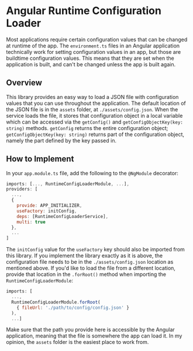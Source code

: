 # Angular Runtime Configuration Loader

Most applications require certain configuration values that can be changed at runtime of the app. The `environment.ts` files in an Angular application technically work for setting configuration values in an app, but those are buildtime configuration values. This means that they are set when the application is built, and can't be changed unless the app is built again.

## Overview

This library provides an easy way to load a JSON file with configuration values that you can use throughout the application. The default location of the JSON file is in the `assets` folder, at `./assets/config.json`. When the service loads the file, it stores that configuration object in a local variable which can be accessed via the `getConfig()` and `getConfigObjectKey(key: string)` methods. `getConfig` returns the entire configuration object; `getConfigObjectKey(key: string)` returns part of the configuration object, namely the part defined by the key passed in.

## How to Implement

In your `app.module.ts` file, add the following to the `@NgModule` decorator:

```js
imports: [..., RuntimeConfigLoaderModule, ...],
providers: [
  ...,
  {
    provide: APP_INITIALIZER,
    useFactory: initConfig,
    deps: [RuntimeConfigLoaderService],
    multi: true
  },
  ...
]
```

The `initConfig` value for the `useFactory` key should also be imported from this library. If you implement the library exactly as it is above, the configuration file needs to be in the `./assets/config.json` location as mentioned above. If you'd like to load the file from a different location, provide that location in the `.forRoot()` method when importing the `RuntimeConfigLoaderModule`:

```js
imports: [
  ...,
  RuntimeConfigLoaderModule.forRoot(
    { fileUrl: './path/to/config/config.json' }
  ),
  ...]
```

Make sure that the path you provide here is accessible by the Angular application, meaning that the file is somewhere the app can load it. In my opinion, the `assets` folder is the easiest place to work from.
